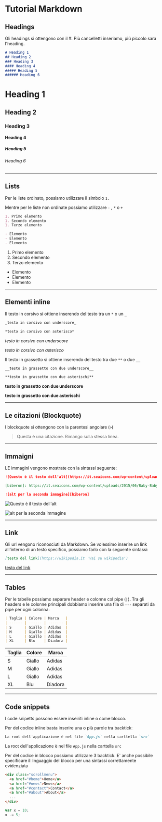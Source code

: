 # Tutorial Markdown

## Headings

Gli headings si ottengono con il #. Più cancelletti inseriamo, più piccolo sara l'heading.

```markdown
# Heading 1
## Heading 2
### Heading 3
#### Heading 4
##### Heading 5
###### Heading 6
```

# Heading 1
## Heading 2
### Heading 3
#### Heading 4
##### Heading 5
###### Heading 6



---

## Lists

Per le liste ordinato, possiamo utilizzare il simbolo `1.`

Mentre per le liste non ordinate possiamo utilizzare `-` , `*` o `+`

```markdown
1. Primo elemento
1. Secondo elemento
1. Terzo elemento

- Elemento
- Elemento
- Elemento
```

1. Primo elemento
1. Secondo elemento
1. Terzo elemento

- Elemento
- Elemento
- Elemento
---

## Elementi inline

Il testo in corsivo si ottiene inserendo del testo tra un `*` o un `_`

```markdown
_testo in corsivo con underscore_

*testo in corsivo con asterisco*
```
_testo in corsivo con underscore_

*testo in corsivo con asterisco*


Il testo in grassetto si ottiene inserendo del testo tra due `**` o due `__`

```markdown
__testo in grassetto con due underscore__

**testo in grassetto con due asterischi**
```
__testo in grassetto con due underscore__

**testo in grassetto con due asterischi**

---

## Le citazioni (Blockquote)

I blockquote si ottengono con la parentesi angolare (`>`)

> Questa è una citazione.
> Rimango sulla stessa linea.

---

## Immaigni

LE immagini vengono mostrate con la sintassi seguente:

```markdown
![Questo è il testo dell'alt](https://it.seaicons.com/wp-content/uploads/2015/06/Baby-Baby-Bottle-icon.png 'Questo è un title')

[biberon]: https://it.seaicons.com/wp-content/uploads/2015/06/Baby-Baby-Bottle-icon.png 'Questo è un altro title'

![alt per la seconda immagine][biberon]
```

![Questo è il testo dell'alt](https://it.seaicons.com/wp-content/uploads/2015/06/Baby-Baby-Bottle-icon.png 'Questo è un title')

[biberon]: https://it.seaicons.com/wp-content/uploads/2015/06/Baby-Baby-Bottle-icon.png 'Questo è un altro title'

![alt per la seconda immagine][biberon]

---

## Link

Gli url vengono riconosciuti da Markdown.
Se volessimo inserire un link all'interno di un testo specifico, possiamo farlo con la seguente sintassi:

```markdown
[testo del link](https://wikipedia.it 'Vai su wikipedia')
```

[testo del link](https://wikipedia.it 'Vai su wikipedia')

---

## Tables

Per le tabelle possiamo separare header e colonne col pipe (`|`). Tra gli headers e le colonne principali dobbiamo inserire una fila di `---` separati da pipe per ogni colonna:

```markdown
| Taglia | Colore | Marca   |
| ------ | ------ | ------- |
| S      | Giallo | Adidas  |
| M      | Giallo | Adidas  |
| L      | Giallo | Adidas  |
| XL     | Blu    | Diadora |
```

| Taglia | Colore | Marca   |
| ------ | ------ | ------- |
| S      | Giallo | Adidas  |
| M      | Giallo | Adidas  |
| L      | Giallo | Adidas  |
| XL     | Blu    | Diadora |

---

## Code snippets

I code snipetts possono essere inseiriti inline o come blocco.

Per del codice inline basta inserire una o più parole tra backtick:

```markdown
La root dell'applicazione è nel file `App.js` nella carttella `src`
```

La root dell'applicazione è nel file `App.js` nella carttella `src`

Per del codice in blocco possiamo utilizzare 3 backtick. E' anche possibile specificare il linguaggio del blocco per una sintassi correttamente evidenziata

```html
<div class="scrollmenu">
  <a href="#home">Home</a>
  <a href="#news">News</a>
  <a href="#contact">Contact</a>
  <a href="#about">About</a>
  ...
</div>
```


```javascript
var x = 10;
x -= 5;
```
